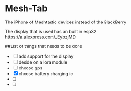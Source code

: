 # Mesh-Tab
The iPhone of Meshtastic devices instead of the BlackBerry


The display that is used has an built in esp32
https://a.aliexpress.com/_EybzjMD


##List of things that needs to be done

- [ ] add support for the display
- [ ] deside on a lora module 
- [ ] choose gps
- [X] choose battery charging ic
- [ ] 
- [ ]